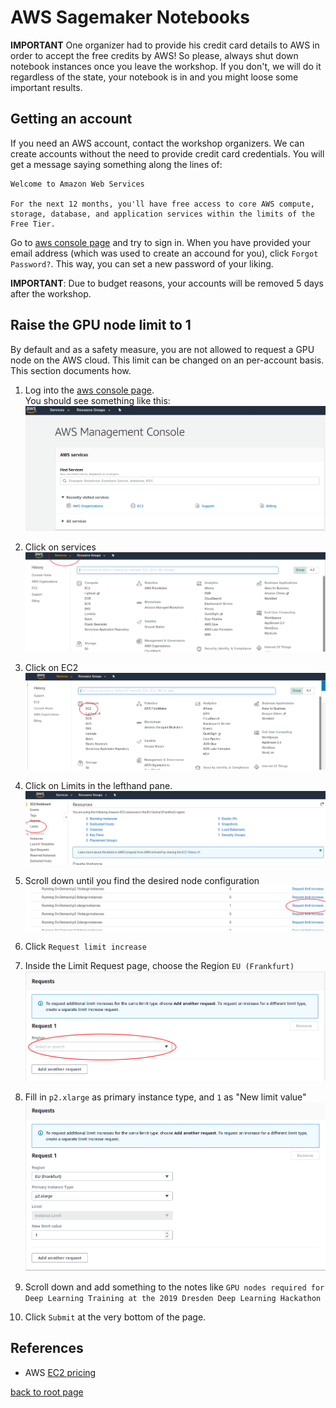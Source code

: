 # AWS Sagemaker Notebooks

**IMPORTANT** One organizer had to provide his credit card details to AWS in order to accept the free credits by AWS! So please, always shut down notebook instances once you leave the workshop. If you don't, we will do it regardless of the state, your notebook is in and you might loose some important results. 

## Getting an account

If you need an AWS account, contact the workshop organizers. We can create accounts without the need to provide credit card credentials. You will get a message saying something along the lines of:

``` text
Welcome to Amazon Web Services

For the next 12 months, you'll have free access to core AWS compute, storage, database, and application services within the limits of the Free Tier.
```

Go to [aws console page](aws.amazon.com/console/) and try to sign in. When you have provided your email address (which was used to create an accound for you), click `Forgot Password?`. This way, you can set a new password of your liking.

**IMPORTANT**: Due to budget reasons, your accounts will be removed 5 days after the workshop.


## Raise the GPU node limit to 1

By default and as a safety measure, you are not allowed to request a GPU node on the AWS cloud. This limit can be changed on an per-account basis. This section documents how.

1. Log into the [aws console page](aws.amazon.com/console/).  
   You should see something like this:  
   ![](aws-console.png)

2. Click on services  
![](aws-console-services.png)

3. Click on EC2  
![](aws-console-services-EC2.png)

4. Click on Limits in the lefthand pane.  
![](aws-console-services-EC2-limits.png)

5. Scroll down until you find the desired node configuration  
![](aws-console-services-EC2-limits-p2.xlarge.png)

6. Click `Request limit increase`

7. Inside the Limit Request page, choose the Region `EU (Frankfurt)`  
![](aws-console-services-EC2-limits-requests-region.png)

8. Fill in `p2.xlarge` as primary instance type, and `1` as "New limit value"  
![](aws-console-services-EC2-limits-requests-region-alldetails.png)

9. Scroll down and add something to the notes like `GPU nodes required for Deep Learning Training at the 2019 Dresden Deep Learning Hackathon`

10. Click `Submit` at the very bottom of the page.


## References

- AWS [EC2 pricing](https://aws.amazon.com/ec2/pricing/on-demand/)

[back to root page](../../README.md)
